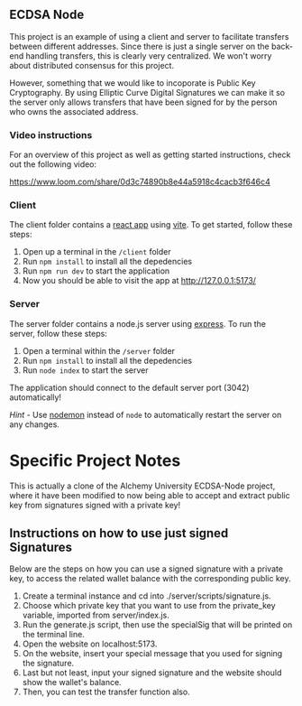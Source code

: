 ## ECDSA Node

This project is an example of using a client and server to facilitate transfers between different addresses. Since there is just a single server on the back-end handling transfers, this is clearly very centralized. We won't worry about distributed consensus for this project.

However, something that we would like to incoporate is Public Key Cryptography. By using Elliptic Curve Digital Signatures we can make it so the server only allows transfers that have been signed for by the person who owns the associated address.

### Video instructions

For an overview of this project as well as getting started instructions, check out the following video:

https://www.loom.com/share/0d3c74890b8e44a5918c4cacb3f646c4

### Client

The client folder contains a [react app](https://reactjs.org/) using [vite](https://vitejs.dev/). To get started, follow these steps:

1. Open up a terminal in the `/client` folder
2. Run `npm install` to install all the depedencies
3. Run `npm run dev` to start the application
4. Now you should be able to visit the app at http://127.0.0.1:5173/

### Server

The server folder contains a node.js server using [express](https://expressjs.com/). To run the server, follow these steps:

1. Open a terminal within the `/server` folder
2. Run `npm install` to install all the depedencies
3. Run `node index` to start the server

The application should connect to the default server port (3042) automatically!

_Hint_ - Use [nodemon](https://www.npmjs.com/package/nodemon) instead of `node` to automatically restart the server on any changes.

# Specific Project Notes

This is actually a clone of the Alchemy University ECDSA-Node project, where it have been modified to now being able to accept and extract public key from signatures signed with a private key!

## Instructions on how to use just signed Signatures

Below are the steps on how you can use a signed signature with a private key, to access the related wallet balance with the corresponding public key.

1. Create a terminal instance and cd into ./server/scripts/signature.js.
2. Choose which private key that you want to use from the private_key variable, imported from server/index.js.
3. Run the generate.js script, then use the specialSig that will be printed on the terminal line.
4. Open the website on localhost:5173.
5. On the website, insert your special message that you used for signing the signature.
6. Last but not least, input your signed signature and the website should show the wallet's balance.
7. Then, you can test the transfer function also.
